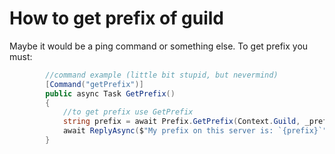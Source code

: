 # How to get prefix of guild
Maybe it would be a ping command or something else. To get prefix you must:
```cs
        //command example (little bit stupid, but nevermind)
        [Command("getPrefix")]
        public async Task GetPrefix()
        {
            //to get prefix use GetPrefix
            string prefix = await Prefix.GetPrefix(Context.Guild, _prefics);
            await ReplyAsync($"My prefix on this server is: `{prefix}`");
        }
```
